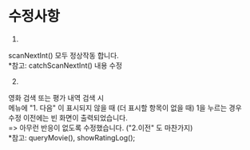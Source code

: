 # 수정사항

1.
scanNextInt() 모두 정상작동 합니다. 
</br>
*참고: catchScanNextInt() 내용 수정

2.
영화 검색 또는 평가 내역 검색 시
</br>
메뉴에 "1. 다음" 이 표시되지 않을 때 (더 표시할 항목이 없을 때) 1을 누르는 경우
</br>
수정 이전에는 빈 화면이 출력되었습니다.
</br>
=> 아무런 반응이 없도록 수정했습니다. ("2.이전" 도 마찬가지)
</br>
*참고: queryMovie(), showRatingLog();